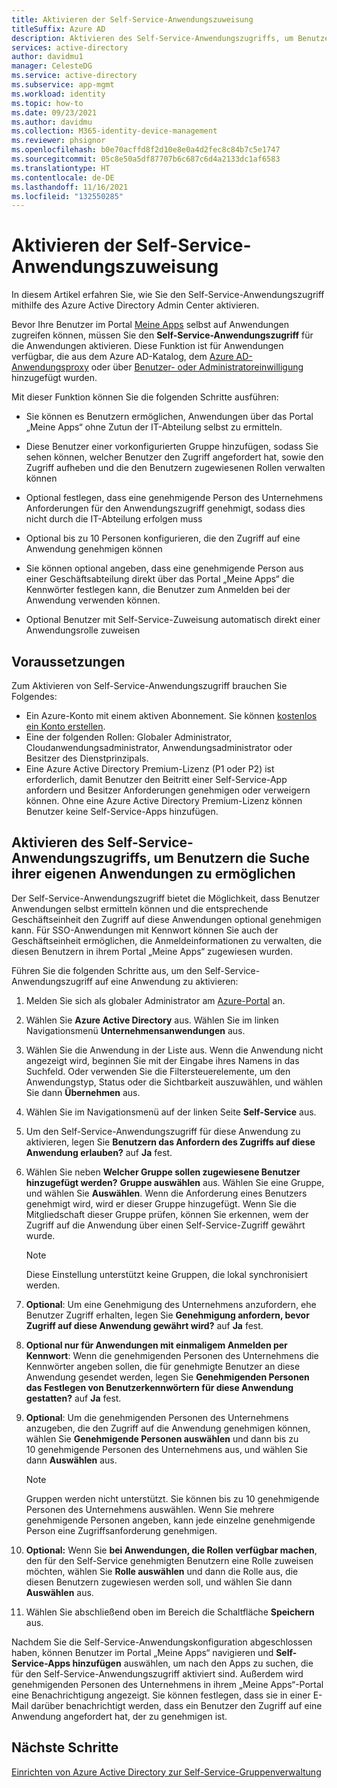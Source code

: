 ```yaml
---
title: Aktivieren der Self-Service-Anwendungszuweisung
titleSuffix: Azure AD
description: Aktivieren des Self-Service-Anwendungszugriffs, um Benutzern die Suche ihrer eigenen Anwendungen im „Meine Apps“-Portal zu ermöglichen
services: active-directory
author: davidmu1
manager: CelesteDG
ms.service: active-directory
ms.subservice: app-mgmt
ms.workload: identity
ms.topic: how-to
ms.date: 09/23/2021
ms.author: davidmu
ms.collection: M365-identity-device-management
ms.reviewer: phsignor
ms.openlocfilehash: b0e70acffd8f2d10e8e0a4d2fec8c84b7c5e1747
ms.sourcegitcommit: 05c8e50a5df87707b6c687c6d4a2133dc1af6583
ms.translationtype: HT
ms.contentlocale: de-DE
ms.lasthandoff: 11/16/2021
ms.locfileid: "132550285"
---
```

# <a name="enable-self-service-application-assignment"></a>Aktivieren der Self-Service-Anwendungszuweisung

In diesem Artikel erfahren Sie, wie Sie den Self-Service-Anwendungszugriff mithilfe des Azure Active Directory Admin Center aktivieren.

Bevor Ihre Benutzer im Portal [Meine Apps](my-apps-deployment-plan.md) selbst auf Anwendungen zugreifen können, müssen Sie den **Self-Service-Anwendungszugriff** für die Anwendungen aktivieren. Diese Funktion ist für Anwendungen verfügbar, die aus dem Azure AD-Katalog, dem [Azure AD-Anwendungsproxy](../app-proxy/application-proxy.md) oder über [Benutzer- oder Administratoreinwilligung](../develop/application-consent-experience.md) hinzugefügt wurden.

Mit dieser Funktion können Sie die folgenden Schritte ausführen:

- Sie können es Benutzern ermöglichen, Anwendungen über das Portal „Meine Apps“ ohne Zutun der IT-Abteilung selbst zu ermitteln.

- Diese Benutzer einer vorkonfigurierten Gruppe hinzufügen, sodass Sie sehen können, welcher Benutzer den Zugriff angefordert hat, sowie den Zugriff aufheben und die den Benutzern zugewiesenen Rollen verwalten können

- Optional festlegen, dass eine genehmigende Person des Unternehmens Anforderungen für den Anwendungszugriff genehmigt, sodass dies nicht durch die IT-Abteilung erfolgen muss

- Optional bis zu 10 Personen konfigurieren, die den Zugriff auf eine Anwendung genehmigen können

- Sie können optional angeben, dass eine genehmigende Person aus einer Geschäftsabteilung direkt über das Portal „Meine Apps“ die Kennwörter festlegen kann, die Benutzer zum Anmelden bei der Anwendung verwenden können.

- Optional Benutzer mit Self-Service-Zuweisung automatisch direkt einer Anwendungsrolle zuweisen

## <a name="prerequisites"></a>Voraussetzungen

Zum Aktivieren von Self-Service-Anwendungszugriff brauchen Sie Folgendes:

- Ein Azure-Konto mit einem aktiven Abonnement. Sie können [kostenlos ein Konto erstellen](https://azure.microsoft.com/free/?WT.mc_id=A261C142F).
- Eine der folgenden Rollen: Globaler Administrator, Cloudanwendungsadministrator, Anwendungsadministrator oder Besitzer des Dienstprinzipals.
- Eine Azure Active Directory Premium-Lizenz (P1 oder P2) ist erforderlich, damit Benutzer den Beitritt einer Self-Service-App anfordern und Besitzer Anforderungen genehmigen oder verweigern können. Ohne eine Azure Active Directory Premium-Lizenz können Benutzer keine Self-Service-Apps hinzufügen.

## <a name="enable-self-service-application-access-to-allow-users-to-find-their-own-applications"></a>Aktivieren des Self-Service-Anwendungszugriffs, um Benutzern die Suche ihrer eigenen Anwendungen zu ermöglichen

Der Self-Service-Anwendungszugriff bietet die Möglichkeit, dass Benutzer Anwendungen selbst ermitteln können und die entsprechende Geschäftseinheit den Zugriff auf diese Anwendungen optional genehmigen kann. Für SSO-Anwendungen mit Kennwort können Sie auch der Geschäftseinheit ermöglichen, die Anmeldeinformationen zu verwalten, die diesen Benutzern in ihrem Portal „Meine Apps“ zugewiesen wurden.

Führen Sie die folgenden Schritte aus, um den Self-Service-Anwendungszugriff auf eine Anwendung zu aktivieren:

1. Melden Sie sich als globaler Administrator am [Azure-Portal](https://portal.azure.com) an.

1. Wählen Sie **Azure Active Directory** aus. Wählen Sie im linken Navigationsmenü **Unternehmensanwendungen** aus.

1. Wählen Sie die Anwendung in der Liste aus. Wenn die Anwendung nicht angezeigt wird, beginnen Sie mit der Eingabe ihres Namens in das Suchfeld. Oder verwenden Sie die Filtersteuerelemente, um den Anwendungstyp, Status oder die Sichtbarkeit auszuwählen, und wählen Sie dann **Übernehmen** aus.

1. Wählen Sie im Navigationsmenü auf der linken Seite **Self-Service** aus.

1. Um den Self-Service-Anwendungszugriff für diese Anwendung zu aktivieren, legen Sie **Benutzern das Anfordern des Zugriffs auf diese Anwendung erlauben?** auf **Ja** fest.

1. Wählen Sie neben **Welcher Gruppe sollen zugewiesene Benutzer hinzugefügt werden?** **Gruppe auswählen** aus. Wählen Sie eine Gruppe, und wählen Sie **Auswählen**. Wenn die Anforderung eines Benutzers genehmigt wird, wird er dieser Gruppe hinzugefügt. Wenn Sie die Mitgliedschaft dieser Gruppe prüfen, können Sie erkennen, wem der Zugriff auf die Anwendung über einen Self-Service-Zugriff gewährt wurde.
  
    > [!NOTE]
    > Diese Einstellung unterstützt keine Gruppen, die lokal synchronisiert werden.

1. **Optional**: Um eine Genehmigung des Unternehmens anzufordern, ehe Benutzer Zugriff erhalten, legen Sie **Genehmigung anfordern, bevor Zugriff auf diese Anwendung gewährt wird?** auf **Ja** fest.

1. **Optional nur für Anwendungen mit einmaligem Anmelden per Kennwort**: Wenn die genehmigenden Personen des Unternehmens die Kennwörter angeben sollen, die für genehmigte Benutzer an diese Anwendung gesendet werden, legen Sie **Genehmigenden Personen das Festlegen von Benutzerkennwörtern für diese Anwendung gestatten?** auf **Ja** fest.

1. **Optional**: Um die genehmigenden Personen des Unternehmens anzugeben, die den Zugriff auf die Anwendung genehmigen können, wählen Sie **Genehmigende Personen auswählen** und dann bis zu 10 genehmigende Personen des Unternehmens aus, und wählen Sie dann **Auswählen** aus.

    >[!NOTE]
    >Gruppen werden nicht unterstützt. Sie können bis zu 10 genehmigende Personen des Unternehmens auswählen. Wenn Sie mehrere genehmigende Personen angeben, kann jede einzelne genehmigende Person eine Zugriffsanforderung genehmigen.

1. **Optional:** Wenn Sie **bei Anwendungen, die Rollen verfügbar machen**, den für den Self-Service genehmigten Benutzern eine Rolle zuweisen möchten, wählen Sie **Rolle auswählen** und dann die Rolle aus, die diesen Benutzern zugewiesen werden soll, und wählen Sie dann **Auswählen** aus.

1. Wählen Sie abschließend oben im Bereich die Schaltfläche **Speichern** aus.

Nachdem Sie die Self-Service-Anwendungskonfiguration abgeschlossen haben, können Benutzer im Portal „Meine Apps“ navigieren und **Self-Service-Apps hinzufügen** auswählen, um nach den Apps zu suchen, die für den Self-Service-Anwendungszugriff aktiviert sind. Außerdem wird genehmigenden Personen des Unternehmens in ihrem „Meine Apps“-Portal eine Benachrichtigung angezeigt. Sie können festlegen, dass sie in einer E-Mail darüber benachrichtigt werden, dass ein Benutzer den Zugriff auf eine Anwendung angefordert hat, der zu genehmigen ist.

## <a name="next-steps"></a>Nächste Schritte

[Einrichten von Azure Active Directory zur Self-Service-Gruppenverwaltung](../enterprise-users/groups-self-service-management.md)
